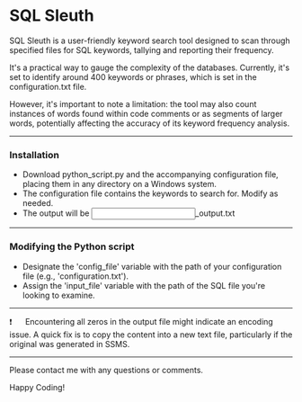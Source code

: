 # SQL Sleuth

SQL Sleuth is a user-friendly keyword search tool designed to scan through specified files for SQL keywords, tallying and reporting their frequency.

It's a practical way to gauge the complexity of the databases. Currently, it's set to identify around 400 keywords or phrases, which is set in the configuration.txt file.

However, it's important to note a limitation: the tool may also count instances of words found within code comments or as segments of larger words, potentially affecting the accuracy of its keyword frequency analysis.

---------
### Installation

*  Download python_script.py and the accompanying configuration file, placing them in any directory on a Windows system.    
*  The configuration file contains the keywords to search for.  Modify as needed.    
*  The output will be <input filename>_output.txt    

---------
### Modifying the Python script

*  Designate the 'config_file' variable with the path of your configuration file (e.g., 'configuration.txt').
*  Assign the 'input_file' variable with the path of the SQL file you're looking to examine.

---------

:exclamation:&nbsp;&nbsp;&nbsp;&nbsp;&nbsp;&nbsp;Encountering all zeros in the output file might indicate an encoding issue. A quick fix is to copy the content into a new text file, particularly if the original was generated in SSMS.

----------

Please contact me with any questions or comments.

Happy Coding!
